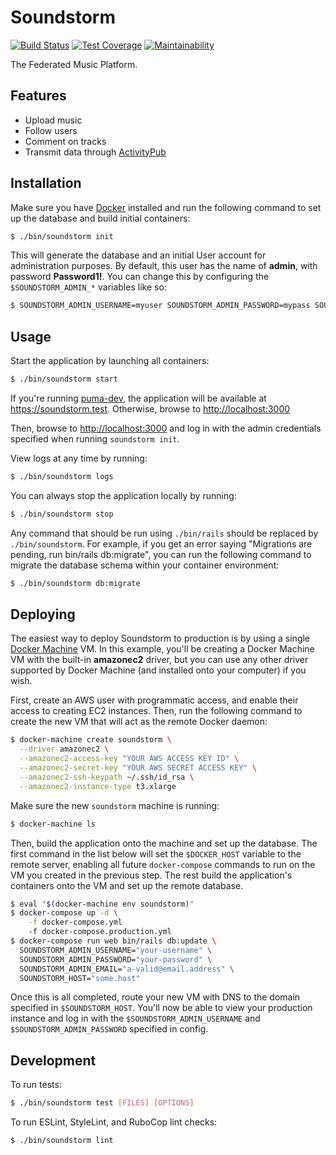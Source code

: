 # Soundstorm

[![Build Status](https://travis-ci.org/weathermen/soundstorm.svg?branch=master)](https://travis-ci.org/weathermen/soundstorm)
[![Test Coverage](https://api.codeclimate.com/v1/badges/bc1fd5c8bb8b54b1da49/test_coverage)](https://codeclimate.com/github/weathermen/soundstorm/test_coverage)
[![Maintainability](https://api.codeclimate.com/v1/badges/bc1fd5c8bb8b54b1da49/maintainability)](https://codeclimate.com/github/weathermen/soundstorm/maintainability)

The Federated Music Platform.

## Features

* Upload music
* Follow users
* Comment on tracks
* Transmit data through [ActivityPub][]

## Installation

Make sure you have [Docker][] installed and run the following command to
set up the database and build initial containers:

```bash
$ ./bin/soundstorm init
```

This will generate the database and an initial User account for
administration purposes. By default, this user has the name of
**admin**, with password **Password1!**. You can change this by
configuring the `$SOUNDSTORM_ADMIN_*` variables like so:

```bash
$ SOUNDSTORM_ADMIN_USERNAME=myuser SOUNDSTORM_ADMIN_PASSWORD=mypass SOUNDSTORM_ADMIN_EMAIL=totally@valid.email.com ./bin/soundstorm init
```

## Usage

Start the application by launching all containers:

```bash
$ ./bin/soundstorm start
```

If you're running [puma-dev][], the application will be available at
<https://soundstorm.test>. Otherwise, browse to <http://localhost:3000>

Then, browse to <http://localhost:3000> and log in with the admin
credentials specified when running `soundstorm init`.

View logs at any time by running:

```bash
$ ./bin/soundstorm logs
```

You can always stop the application locally by running:

```bash
$ ./bin/soundstorm stop
```

Any command that should be run using `./bin/rails` should be replaced by
`./bin/soundstorm`. For example, if you get an error saying "Migrations
are pending, run bin/rails db:migrate", you can run the following
command to migrate the database schema within your container
environment:

```bash
$ ./bin/soundstorm db:migrate
```

## Deploying

The easiest way to deploy Soundstorm to production is by using a single
[Docker Machine][] VM. In this example, you'll be creating a Docker
Machine VM with the built-in **amazonec2** driver, but you can use any
other driver supported by Docker Machine (and installed onto your
computer) if you wish.

First, create an AWS user with programmatic access, and enable their
access to creating EC2 instances. Then, run the following command to
create the new VM that will act as the remote Docker daemon:

```bash
$ docker-machine create soundstorm \
  --driver amazonec2 \
  --amazonec2-access-key "YOUR AWS ACCESS KEY ID" \
  --amazonec2-secret-key "YOUR AWS SECRET ACCESS KEY" \
  --amazonec2-ssh-keypath ~/.ssh/id_rsa \
  --amazonec2-instance-type t3.xlarge
```

Make sure the new `soundstorm` machine is running:

```bash
$ docker-machine ls
```

Then, build the application onto the machine and set up the database.
The first command in the list below will set the `$DOCKER_HOST` variable
to the remote server, enabling all future `docker-compose` commands to
run on the VM you created in the previous step. The rest build the
application's containers onto the VM and set up the remote database.

```bash
$ eval "$(docker-machine env soundstorm)"
$ docker-compose up -d \
    -f docker-compose.yml
    -f docker-compose.production.yml
$ docker-compose run web bin/rails db:update \
  SOUNDSTORM_ADMIN_USERNAME="your-username" \
  SOUNDSTORM_ADMIN_PASSWORD="your-password" \
  SOUNDSTORM_ADMIN_EMAIL="a-valid@email.address" \
  SOUNDSTORM_HOST="some.host"
```

Once this is all completed, route your new VM with DNS to the domain
specified in `$SOUNDSTORM_HOST`. You'll now be able to view your
production instance and log in with the `$SOUNDSTORM_ADMIN_USERNAME` and
`$SOUNDSTORM_ADMIN_PASSWORD` specified in config.

## Development

To run tests:

```bash
$ ./bin/soundstorm test [FILES] [OPTIONS]
```

To run ESLint, StyleLint, and RuboCop lint checks:

```bash
$ ./bin/soundstorm lint
```

[ActivityPub]: https://www.w3.org/TR/activitypub/
[Docker]: https://www.docker.com/
[Docker Compose]: https://docs.docker.com/compose/
[Docker Machine]: https://docs.docker.com/machine/
[puma-dev]: https://github.com/puma/puma-dev
